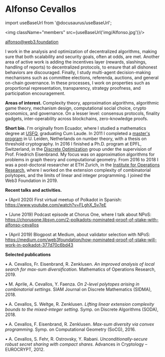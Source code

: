 # Alfonso Cevallos

import useBaseUrl from '@docusaurus/useBaseUrl';

<img className="members" src={useBaseUrl('img/Alfonso.jpg')}/>

alfonso@web3.foundation

I work in the analysis and optimization of decentralized algorithms, making sure that both scalability and security goals, often at odds, are met. Another area of active work is adding the incentives layer (rewards, slashings, handling of reports) to decentralized protocols, to ensure that all dishonest behaviors are discouraged. Finally, I study multi-agent decision-making mechanisms such as committee elections, referenda, auctions, and general on-chain governance. In these processes, I work on properties such as proportional representation, transparency, strategy proofness, and participation encouragement.

**Areas of interest.** Complexity theory, approximation algorithms, algorithmic game theory, mechanism design, computational social choice, crypto economics, and governance. On a lesser level: consensus protocols, finality gadgets, inter-operability across blockchains, zero-knowledge proofs.

**Short bio.** I'm originally from Ecuador, where I studied a mathematics degree at [USFQ](https://en.wikipedia.org/wiki/Universidad_San_Francisco_de_Quito), graduating Cum Laude. In 2011 I completed a [master's program](http://algant.eu/index.php) in U. Leiden, Netherlands on number theory, with a thesis on threshold cryptography. In 2016 I finished a Ph.D. program at EPFL, Switzerland, in the [Discrete Optimization](https://www.epfl.ch/labs/disopt/) group under the supervision of Prof. Friedrich Eisenbrand. My focus was on approximation algorithms for problems in graph theory and computational geometry. From 2016 to 2018 I was a post-doctoral researcher at ETH Zurich, in the [Institute for Operations Research](https://math.ethz.ch/ifor/), where I worked on the extension complexity of combinatorial polytopes, and the limits of linear and integer programming. I joined the Web3 Foundation in 2019.

**Recent talks and activities.**

• (April 2020) First virtual meetup of Polkadot in Spanish: https://www.youtube.com/watch?v=FLghX_5v7eE

• (June 2019) Podcast episode at Chorus One, where I talk about NPoS: https://chorusone.libsyn.com/2-polkadots-nominated-proof-of-stake-with-alfonso-cevallos

• (April 2019) Blogpost at Medium, about validator selection with NPoS: https://medium.com/web3foundation/how-nominated-proof-of-stake-will-work-in-polkadot-377d70c6bd43

**Selected publications**

• A. Cevallos, Fr. Eisenbrand, R. Zenklusen. *An improved analysis of local search for max-sum diversification.* Mathematics of Operations Research, 2019.

• M. Aprile, A. Cevallos, Y. Faenza. *On 2-level polytopes arising in combinatorial settings.* SIAM Journal on Discrete Mathematics (SIDMA), 2018.

• A. Cevallos, S. Weltge, R. Zenklusen. *Lifting linear extension complexity bounds to the mixed-integer setting.* Symp. on Discrete Algorithms (SODA), 2018.

• A. Cevallos, F. Eisenbrand, R. Zenklusen. *Max-sum diversity via convex programming.* Symp. on Computational Geometry (SoCG), 2016.

• A. Cevallos, S. Fehr, R. Ostrovsky, Y. Rabani. *Unconditionally-secure robust secret sharing with compact shares.* Advances in Cryptology – EUROCRYPT, 2012.
